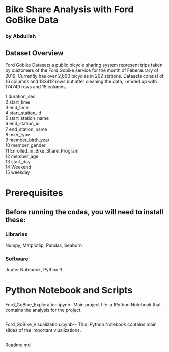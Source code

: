 # Bike Share Analysis with Ford GoBike Data
### by Abdullah
## Dataset Overview
Ford Gobike Datasets a public bicycle sharing system represent trips taken by customers of the Ford Gobike service for the month of Feberaurary of 2019.
Currently has over 2,600 bicycles in 262 stations. Datasets consist of 16 columns and 183412 rows but after cleaning the data, I ended up with 174749 rows and 15 columns.

1   duration_sec                    
2   start_time                      
3   end_time                        
4   start_station_id                         
5   start_station_name                    
6   end_station_id                  
7   end_station_name                       
8   user_type                              
9   member_birth_year                       
10   member_gender                          
11  Enrolled_in_Bike_Share_Program        
12  member_age                              
13  start_day                               
14  Weekend                                  
15  weekday

# Prerequisites
## Before running the codes, you will need to install these:
### Libraries
Numpy, Matplotlip, Pandas, Seaborn
### Software
Jupter Notebook, Python 3

# Python Notebook and Scripts
Ford_GoBike_Exploration.ipynb- Main project file :a IPython Notebook that contains the analysis for the project.
##  
Ford_GoBike_Visualization.ipynb-- This IPython Notebook contains main sildes of the important viualizations.
##  
Readme.md
